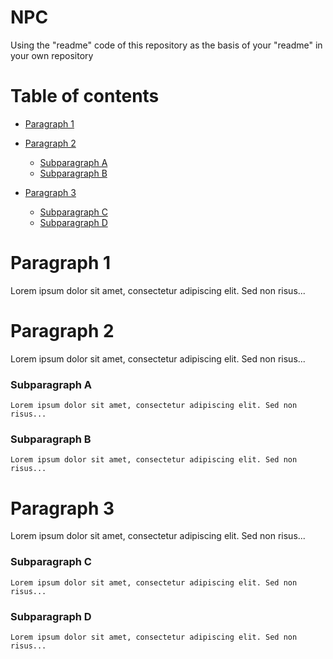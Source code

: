 # NPC
Using the "readme" code of this repository as the basis of your "readme" in your own repository

# Table of contents

- [Paragraph 1](#paragraph-1)

- [Paragraph 2](#paragraph-2)
    - [Subparagraph A](#subparagraph-a)
    - [Subparagraph B](#subparagraph-b)
    
- [Paragraph 3](#paragraph-3)
    - [Subparagraph C](#subparagraph-c)
    - [Subparagraph D](#subparagraph-d)
    
# Paragraph 1
  Lorem ipsum dolor sit amet, consectetur adipiscing elit. Sed non risus...
    
# Paragraph 2
  Lorem ipsum dolor sit amet, consectetur adipiscing elit. Sed non risus...
    
### Subparagraph A
    Lorem ipsum dolor sit amet, consectetur adipiscing elit. Sed non risus...

### Subparagraph B
    Lorem ipsum dolor sit amet, consectetur adipiscing elit. Sed non risus...

# Paragraph 3
  Lorem ipsum dolor sit amet, consectetur adipiscing elit. Sed non risus...

### Subparagraph C
    Lorem ipsum dolor sit amet, consectetur adipiscing elit. Sed non risus...

### Subparagraph D
    Lorem ipsum dolor sit amet, consectetur adipiscing elit. Sed non risus...
